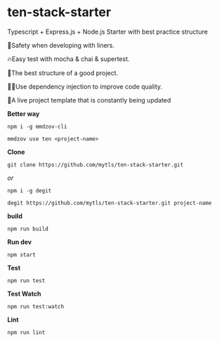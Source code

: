 # ten-stack-starter
Typescript + Express.js + Node.js Starter with best practice structure

🦺Safety when developing with liners.

🔥Easy test with mocha & chai & supertest.

🚀The best structure of a good project.

👨‍💻Use dependency injection to improve code quality.

🔄A live project template that is constantly being updated

**Better way**

```npm
npm i -g mmdzov-cli
```

```npm
mmdzov use ten <project-name>
```

**Clone**

```npm
git clone https://github.com/mytls/ten-stack-starter.git
```
*or*
```npm
npm i -g degit
```
```npm
degit https://github.com/mytls/ten-stack-starter.git project-name
```


**build**

```npm
npm run build
```

**Run dev**

```npm
npm start
```

**Test**

```npm
npm run test
```

**Test Watch**

```npm
npm run test:watch
```

**Lint**

```npm
npm run lint
```

